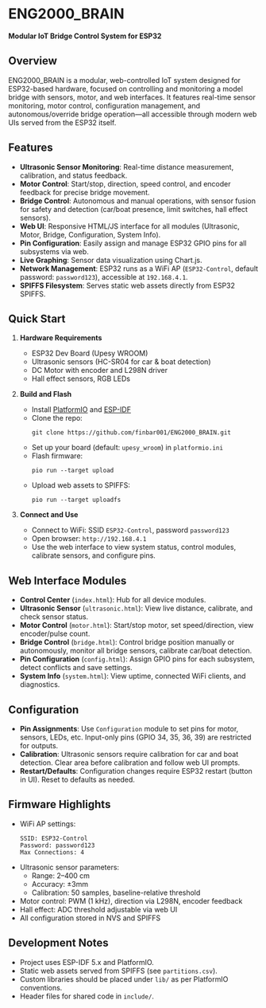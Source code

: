 # ENG2000_BRAIN

**Modular IoT Bridge Control System for ESP32**

## Overview

ENG2000_BRAIN is a modular, web-controlled IoT system designed for ESP32-based hardware, focused on controlling and monitoring a model bridge with sensors, motor, and web interfaces. It features real-time sensor monitoring, motor control, configuration management, and autonomous/override bridge operation—all accessible through modern web UIs served from the ESP32 itself.

## Features

- **Ultrasonic Sensor Monitoring**: Real-time distance measurement, calibration, and status feedback.  
- **Motor Control**: Start/stop, direction, speed control, and encoder feedback for precise bridge movement.
- **Bridge Control**: Autonomous and manual operations, with sensor fusion for safety and detection (car/boat presence, limit switches, hall effect sensors).
- **Web UI**: Responsive HTML/JS interface for all modules (Ultrasonic, Motor, Bridge, Configuration, System Info).
- **Pin Configuration**: Easily assign and manage ESP32 GPIO pins for all subsystems via web.
- **Live Graphing**: Sensor data visualization using Chart.js.
- **Network Management**: ESP32 runs as a WiFi AP (`ESP32-Control`, default password: `password123`), accessible at `192.168.4.1`.
- **SPIFFS Filesystem**: Serves static web assets directly from ESP32 SPIFFS.

## Quick Start

1. **Hardware Requirements**  
   - ESP32 Dev Board (Upesy WROOM)
   - Ultrasonic sensors (HC-SR04 for car & boat detection)
   - DC Motor with encoder and L298N driver
   - Hall effect sensors, RGB LEDs

2. **Build and Flash**  
   - Install [PlatformIO](https://platformio.org/) and [ESP-IDF](https://docs.espressif.com/projects/esp-idf/en/latest/esp32/get-started/)
   - Clone the repo:
     ```
     git clone https://github.com/finbar001/ENG2000_BRAIN.git
     ```
   - Set up your board (default: `upesy_wroom`) in `platformio.ini`
   - Flash firmware:
     ```
     pio run --target upload
     ```
   - Upload web assets to SPIFFS:
     ```
     pio run --target uploadfs
     ```

3. **Connect and Use**  
   - Connect to WiFi: SSID `ESP32-Control`, password `password123`
   - Open browser: `http://192.168.4.1`
   - Use the web interface to view system status, control modules, calibrate sensors, and configure pins.

## Web Interface Modules

- **Control Center** (`index.html`): Hub for all device modules.
- **Ultrasonic Sensor** (`ultrasonic.html`): View live distance, calibrate, and check sensor status.
- **Motor Control** (`motor.html`): Start/stop motor, set speed/direction, view encoder/pulse count.
- **Bridge Control** (`bridge.html`): Control bridge position manually or autonomously, monitor all bridge sensors, calibrate car/boat detection.
- **Pin Configuration** (`config.html`): Assign GPIO pins for each subsystem, detect conflicts and save settings.
- **System Info** (`system.html`): View uptime, connected WiFi clients, and diagnostics.

## Configuration

- **Pin Assignments**: Use `Configuration` module to set pins for motor, sensors, LEDs, etc. Input-only pins (GPIO 34, 35, 36, 39) are restricted for outputs.
- **Calibration**: Ultrasonic sensors require calibration for car and boat detection. Clear area before calibration and follow web UI prompts.
- **Restart/Defaults**: Configuration changes require ESP32 restart (button in UI). Reset to defaults as needed.

## Firmware Highlights

- WiFi AP settings:  
  ```
  SSID: ESP32-Control
  Password: password123
  Max Connections: 4
  ```
- Ultrasonic sensor parameters:
  - Range: 2–400 cm
  - Accuracy: ±3mm
  - Calibration: 50 samples, baseline-relative threshold
- Motor control: PWM (1 kHz), direction via L298N, encoder feedback
- Hall effect: ADC threshold adjustable via web UI
- All configuration stored in NVS and SPIFFS

## Development Notes

- Project uses ESP-IDF 5.x and PlatformIO.
- Static web assets served from SPIFFS (see `partitions.csv`).
- Custom libraries should be placed under `lib/` as per PlatformIO conventions.
- Header files for shared code in `include/`.